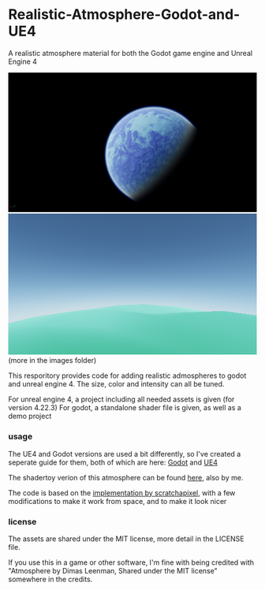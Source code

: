 # Realistic-Atmosphere-Godot-and-UE4
A realistic atmosphere material for both the Godot game engine and Unreal Engine 4

![planet_1](images/planet_1.png)
![planet_3](images/planet_3.png)
(more in the images folder)

This resporitory provides code for adding realistic admospheres to godot and unreal engine 4.
The size, color and intensity can all be tuned.

For unreal engine 4, a project including all needed assets is given (for version 4.22.3)
For godot, a standalone shader file is given, as well as a demo project

### usage
The UE4 and Godot versions are used a bit differently, so I've created a seperate guide for them, both of which are here:
[Godot](usage/godot.md) and [UE4](usage/ue4.md)

The shadertoy verion of this atmosphere can be found [here](https://www.shadertoy.com/view/wlBXWK), also by me.

The code is based on the [implementation by scratchapixel](https://www.scratchapixel.com/lessons/procedural-generation-virtual-worlds/simulating-sky), with a few modifications to make it work from space, and to make it look nicer

### license
The assets are shared under the MIT license, more detail in the LICENSE file.

If you use this in a game or other software, I'm fine with being credited with "Atmosphere by Dimas Leenman, Shared under the MIT license" somewhere in the credits.
